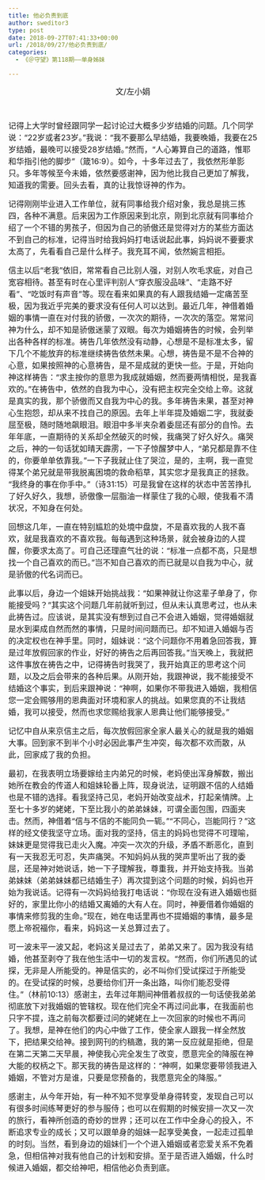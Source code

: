 ```yaml
---
title: 他必负责到底
author: sweditor3
type: post
date: 2018-09-27T07:41:33+00:00
url: /2018/09/27/他必负责到底/
categories:
  - 《＠守望》第118期——单身姊妹

---
```

<p style="text-align: center;">
  <span style="font-size: 12pt;">文/左小娟</span>
</p>

&nbsp;

<span style="font-size: 12pt;">记得上大学时曾经跟同学一起讨论过大概多少岁结婚的问题。几个同学说：“22岁或者23岁。”我说：“我不要那么早结婚，我要晚婚，我要在25岁结婚，最晚可以接受28岁结婚。”然而，“人心筹算自己的道路，惟耶和华指引他的脚步”（箴16:9）。如今，十多年过去了，我依然形单影只。多年等候至今未婚，依然要感谢神，因为他比我自己更加了解我，知道我的需要。回头去看，真的让我惊讶神的作为。</span>

<span style="font-size: 12pt;">记得刚刚毕业进入工作单位，就有同事给我介绍对象，我总是挑三拣四，各种不满意。后来因为工作原因来到北京，刚到北京就有同事给介绍了一个不错的男孩子，但因为自己的骄傲还是觉得对方的某些方面达不到自己的标准，记得当时给我妈妈打电话说起此事，妈妈说不要要求太高了，先看看自己是什么样子。我充耳不闻，依然婉言相拒。</span>

<span style="font-size: 12pt;">信主以后“老我”依旧，常常看自己比别人强，对别人吹毛求疵，对自己宽容相待。甚至有时在心里评判别人“穿衣服没品味”、“走路不好看”、“吃饭时有声音”等。现在看来如果真的有人跟我结婚一定痛苦至极，因为我近乎完美的要求没有任何人可以达到。最近几年，神借着婚姻的事情一直在对付我的骄傲，一次次的期待，一次次的落空。常常问神为什么，却不知是骄傲迷蒙了双眼。每次为婚姻祷告的时候，会列举出各种各样的标准。祷告几年依然没有动静，心想是不是标准太多，留下几个不能放弃的标准继续祷告依然未果。心想，祷告是不是不合神的心意，如果按照神的心意祷告，是不是成就的更快一些。于是，开始向神这样祷告：“求主按你的意思为我成就婚姻，然而要两情相悦，是我喜欢的。”在祷告中，依然的自我为中心，没有把主权完全交给上帝。这就是真实的我，那个骄傲而又自我为中心的我。多年祷告未果，甚至对神心生抱怨，却从来不找自己的原因。去年上半年提及婚姻二字，我就委屈至极，随时随地飙眼泪。眼泪中多半夹杂着委屈还有部分的自怜。去年年底，一直期待的关系却全然破灭的时候，我痛哭了好久好久。痛哭之后，神的一句话犹如晴天霹雳，一下子惊醒梦中人，“弟兄都是靠不住的，你要单单依靠我。”一下子我就止住了哭泣，是的，主啊，我一直觉得某个弟兄就是带我脱离困境的救命稻草，其实您才是我真正的拯救。 “我终身的事在你手中。”（诗31:15）可是我曾在这样的状态中苦苦挣扎了好久好久，我想，骄傲像一层脂油一样蒙住了我的心眼，使我看不清状况，不知身在何处。</span>

<span style="font-size: 12pt;">回想这几年，一直在特别尴尬的处境中盘旋，不是喜欢我的人我不喜欢，就是我喜欢的不喜欢我。每每遇到这种场景，就会被身边的人提醒，你要求太高了。可自己还理直气壮的说：“标准一点都不高，只是想找一个自己喜欢的而已。”岂不知自己喜欢的而已就是以自我为中心，就是骄傲的代名词而已。</span>

<span style="font-size: 12pt;">此事以后，身边一个姐妹开始挑战我：“如果神就让你这辈子单身了，你能接受吗？”其实这个问题几年前就听到过，但从未认真思考过，也从未此祷告过。应该说，是其实没有想到过自己不会进入婚姻，觉得婚姻就是水到渠成自然而然的事情，只是时间问题而已。却不知进入婚姻与否的决定权也在神手里。同时，姐妹说：“这个问题你不用着急回答我，算是过年放假回家的作业，好好的祷告之后再回答我。”当天晚上，我就把这件事放在祷告之中，记得祷告时我哭了，我开始真正的思考这个问题，以及之后会带来的各种后果。从刚开始，我跟神说，我不能接受不结婚这个事实，到后来跟神说：“神啊，如果你不带我进入婚姻，我相信您一定会赐够用的恩典面对环境和家人的挑战。如果您真的不让我结婚，我可以接受，然而也求您赐给我家人恩典让他们能够接受。”</span>

<span style="font-size: 12pt;">记忆中自从来京信主之后，每次放假回家全家人最关心的就是我的婚姻大事。回到家不到半个小时必因此事产生冲突，每次都不欢而散，从此，回家成了我的负担。</span>

<span style="font-size: 12pt;">最初，在我表明立场要嫁给主内弟兄的时候，老妈使出浑身解数，搬出她所在教会的传道人和姐妹轮番上阵，现身说法，证明跟不信的人结婚也是不错的选择。看我坚持己见，老妈开始改变战术，打起亲情牌。上至七十多岁的姥姥，下至比我小的弟弟妹妹，可谓全面包围，四面夹击。然而，神借着“信与不信的不能同负一轭。”“不同心，岂能同行？”这样的经文使我坚守立场。面对我的坚持，信主的妈妈也觉得不可理喻，妹妹更是觉得我已走火入魔。冲突一次次的升级，矛盾不断恶化，直到有一天我忍无可忍，失声痛哭。不知妈妈从我的哭声里听出了我的委屈，还是神对她说话，她一下子理解我，尊重我，并开始支持我。当弟弟妹妹（弟弟妹妹都已结婚生子）再次提到这个问题的时候，妈妈也开始为我说话。记得有一次妈妈给我打电话说：“你现在没有进入婚姻也挺好的，家里比你小的结婚又离婚的大有人在。同时，神要借着你婚姻的事情来修剪我的生命。”现在，她在电话里再也不提婚姻的事情，最多是愿上帝祝福你，看来，妈妈这一关总算过去了。</span>

<span style="font-size: 12pt;">可一波未平一波又起，老妈这关是过去了，弟弟又来了。因为我没有结婚，他甚至剥夺了我在他生活中一切的发言权。“然而，你们所遇见的试探，无非是人所能受的。神是信实的，必不叫你们受试探过于所能受的。在受试探的时候，总要给你们开一条出路，叫你们能忍受得住。”（林前10:13）感谢主，去年过年期间神借着叔叔的一句话使我弟弟彻底放下对我婚姻的管辖权。现在他们完全不再过问此事，在我面前也只字不提，连之前每次都要过问的姥姥在上一次回家的时候也不再问了。我想，是神在他们的内心中做了工作，使全家人跟我一样全然放下，把结果交给神。接到网刊的约稿邀，我的第一反应就是拒绝，但是在第二天第二天早晨，神使我心完全发生了改变，愿意完全的降服在神大能的权柄之下。那天我的祷告是这样的：“神啊，如果您要带领我进入婚姻，不管对方是谁，只要是您预备的，我愿意完全的降服。”</span>

<span style="font-size: 12pt;">感谢主，从今年开始，有一种不知不觉享受单身得转变，发现自己可以有很多时间练琴更好的参与服侍；也可以在假期的时候安排一次又一次的旅行，看神所创造的奇妙的世界；还可以在工作中全身心的投入，不断追求专业的成长；又可以跟单身的姐妹一起享受美食，一起走过孤单的时刻。当然，看到身边的姐妹们一个个进入婚姻或者恋爱关系不免着急，但相信神对我有他自己的计划和安排。至于是否进入婚姻，什么时候进入婚姻，都交给神吧，相信他必负责到底。</span>

&nbsp;